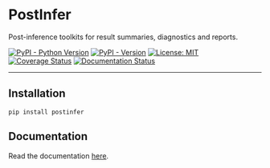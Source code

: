 # PostInfer

Post-inference toolkits for result summaries, diagnostics and reports.

[![PyPI - Python Version](https://img.shields.io/pypi/pyversions/postinfer?color=blue&logo=Python&logoColor=white&style=for-the-badge)](https://pypi.org/project/postinfer)
[![PyPI - Version](https://img.shields.io/pypi/v/postinfer?color=blue&logo=PyPI&logoColor=white&style=for-the-badge)](https://pypi.org/project/postinfer)
[![License: MIT](https://img.shields.io/github/license/wcxve/postinfer?color=blue&logo=open-source-initiative&logoColor=white&style=for-the-badge)](https://github.com/wcxve/postinfer#MIT-1-ov-file)<br>
[![Coverage Status](https://img.shields.io/codecov/c/github/wcxve/postinfer?logo=Codecov&logoColor=white&style=for-the-badge)](https://app.codecov.io/github/wcxve/postinfer)
[![Documentation Status](https://img.shields.io/readthedocs/postinfer?logo=Read-the-Docs&logoColor=white&style=for-the-badge)](https://postinfer.readthedocs.io/en/latest/?badge=latest)

-----

## Installation

```console
pip install postinfer
```

## Documentation

Read the documentation [here](https://postinfer.readthedocs.io).
